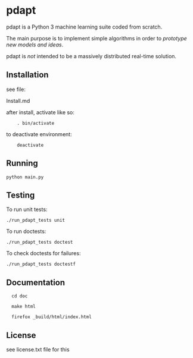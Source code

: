 pdapt
==============================

pdapt is a Python 3 machine learning suite coded from scratch.

The main purpose is to implement simple algorithms in order to
*prototype new models and ideas*.

pdapt is *not* intended to be a massively distributed real-time solution.


Installation
-----------------

see file:

  Install.md

after install, activate like so:

        . bin/activate


to deactivate environment:

        deactivate


Running
-----------------

    python main.py


Testing
-----------------

To run unit tests:

    ./run_pdapt_tests unit


To run doctests:

    ./run_pdapt_tests doctest


To check doctests for failures:

    ./run_pdapt_tests doctestf



Documentation
---------------

      cd doc

      make html

      firefox _build/html/index.html


License
---------------

see license.txt file for this



